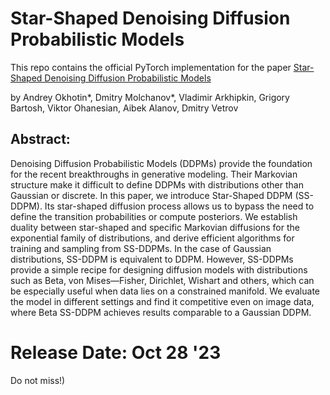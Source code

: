 # Star-Shaped Denoising Diffusion Probabilistic Models
This repo contains the official PyTorch implementation for the paper [Star-Shaped Denoising Diffusion Probabilistic Models](https://arxiv.org/abs/2302.05259)

by Andrey Okhotin*, Dmitry Molchanov*, Vladimir Arkhipkin, Grigory Bartosh, Viktor Ohanesian, Aibek
Alanov, Dmitry Vetrov

## Abstract:
Denoising Diffusion Probabilistic Models (DDPMs) provide the foundation for
the recent breakthroughs in generative modeling. Their Markovian structure make
it difficult to define DDPMs with distributions other than Gaussian or discrete.
In this paper, we introduce Star-Shaped DDPM (SS-DDPM). Its star-shaped
diffusion process allows us to bypass the need to define the transition probabilities
or compute posteriors. We establish duality between star-shaped and specific
Markovian diffusions for the exponential family of distributions, and derive efficient
algorithms for training and sampling from SS-DDPMs. In the case of Gaussian
distributions, SS-DDPM is equivalent to DDPM. However, SS-DDPMs provide a
simple recipe for designing diffusion models with distributions such as Beta, von
Mises—Fisher, Dirichlet, Wishart and others, which can be especially useful when
data lies on a constrained manifold. We evaluate the model in different settings
and find it competitive even on image data, where Beta SS-DDPM achieves results
comparable to a Gaussian DDPM.


# Release Date: Oct 28 '23
Do not miss!)

